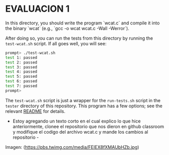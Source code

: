 <H1> EVALUACION 1 </h1>
In this directory, you should write the program `wcat.c` and compile it into
the binary `wcat` (e.g., `gcc -o wcat wcat.c -Wall -Werror`).

After doing so, you can run the tests from this directory by running the
`test-wcat.sh` script. If all goes well, you will see:

```sh
prompt> ./test-wcat.sh
test 1: passed
test 2: passed
test 3: passed
test 4: passed
test 5: passed
test 6: passed
test 7: passed
prompt>
```

The `test-wcat.sh` script is just a wrapper for the `run-tests.sh` script in
the `tester` directory of this repository. This program has a few options; see
the relevant
[README](https://github.com/remzi-arpacidusseau/ostep-projects/blob/master/tester/README.md)
for details.

- Estoy agregando un texto corto en el cual explico lo que hice anteriormente, clonee el repositorio que nos dieron en github classroom y modifique el codigo del archivo wcat.c y mande los cambios al repositorio -

Imagen: (https://pbs.twimg.com/media/FEIEX8fXMAUbHZb.jpg)
